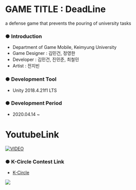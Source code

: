 # GAME TITLE : DeadLine
a defense game that prevents the pouring of university tasks

### ● Introduction
 * Department of Game Mobile, Keimyung University
 * Game Designer : 김민건, 정영한
 * Developer : 김민건, 진민준, 최철민
 * Artist : 전지빈
 
### ● Development Tool
 * Unity 2018.4.21f1 LTS
 
### ● Development Period
 * 2020.04.14 ~ 

# YoutubeLink

[![VIDEO](https://img.youtube.com/vi/0LduexgyBfQ/0.jpg)](https://www.youtube.com/watch?v=0LduexgyBfQ?t=0s)


### ● K-Circle Contest Link
 * [K-Circle](http://www.kmu.ac.kr/uni/main/page.jsp?pageNo=1&pagePrvNxt=1&pageRef=202412&pageOrder=0&cmd=2&parm_bod_uid=202358&srchEnable=1&srchKeyword=&srchSDate=&srchBgpUid=-1&mnu_uid=143&srchEDate=&srchColumn=&srchVoteType=-1&)
<div>
  <img src="https://user-images.githubusercontent.com/20456842/79203792-7f960400-7e76-11ea-9919-aa5c7e0dde40.jpg">
</div>
